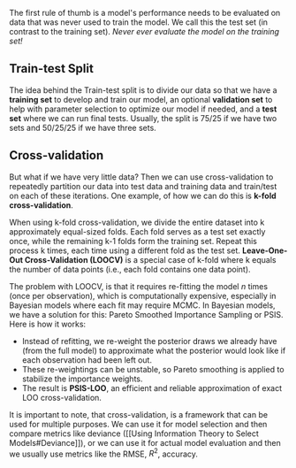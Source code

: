 The first rule of thumb is a model's performance needs to be evaluated on data that was never used to train the model. We call this the test set (in contrast to the training set). *Never ever evaluate the model on the training set!*
## Train-test Split
The idea behind the Train-test split is to divide our data so that we have a **training set** to develop and train our model, an optional **validation set** to help with parameter selection to optimize our model if needed, and a **test set** where we can run final tests. Usually, the split is 75/25 if we have two sets and 50/25/25 if we have three sets. 
## Cross-validation
But what if we have very little data? Then we can use cross-validation to repeatedly partition our data into test data and training data and train/test on each of these iterations. One example, of how we can do this is **k-fold cross-validation**.

When using k-fold cross-validation, we divide the entire dataset into k approximately equal-sized folds. Each fold serves as a test set exactly once, while the remaining k-1 folds form the training set. Repeat this process k times, each time using a different fold as the test set. **Leave-One-Out Cross-Validation (LOOCV)** is a special case of k-fold where k equals the number of data points (i.e., each fold contains one data point).

The problem with LOOCV, is that it requires re-fitting the model _n_ times (once per observation), which is computationally expensive, especially in Bayesian models where each fit may require MCMC. In Bayesian models, we have a solution for this: Pareto Smoothed Importance Sampling or PSIS. Here is how it works:
- Instead of refitting, we re-weight the posterior draws we already have (from the full model) to approximate what the posterior would look like if each observation had been left out.    
- These re-weightings can be unstable, so Pareto smoothing is applied to stabilize the importance weights. 
- The result is **PSIS-LOO**, an efficient and reliable approximation of exact LOO cross-validation.

It is important to note, that cross-validation, is a framework that can be used for multiple purposes. We can use it for model selection and then compare metrics like deviance ([[Using Information Theory to Select Models#Deviance]]), or we can use it for actual model evaluation and then we usually use metrics like the RMSE, $R^2$, accuracy.